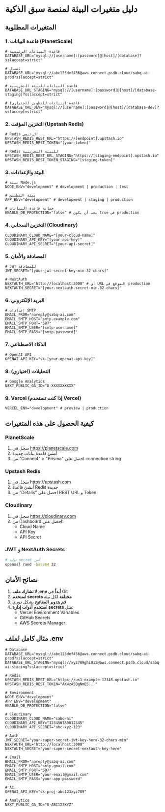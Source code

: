 # دليل متغيرات البيئة لمنصة سبق الذكية

## المتغيرات المطلوبة

### 1. قاعدة البيانات (PlanetScale)

```env
# قاعدة البيانات الرئيسية
DATABASE_URL="mysql://[username]:[password]@[host]/[database]?sslaccept=strict"

# مثال:
DATABASE_URL="mysql://abc123def456@aws.connect.psdb.cloud/sabq-ai-prod?sslaccept=strict"

# قاعدة البيانات للبيئة التجريبية
DATABASE_URL_STAGING="mysql://[username]:[password]@[host]/[database-staging]?sslaccept=strict"

# قاعدة البيانات للتطوير (اختياري)
DATABASE_URL_DEV="mysql://[username]:[password]@[host]/[database-dev]?sslaccept=strict"
```

### 2. التخزين المؤقت (Upstash Redis)

```env
# Redis الرئيسي
UPSTASH_REDIS_REST_URL="https://[endpoint].upstash.io"
UPSTASH_REDIS_REST_TOKEN="[your-token]"

# Redis للبيئة التجريبية
UPSTASH_REDIS_REST_URL_STAGING="https://[staging-endpoint].upstash.io"
UPSTASH_REDIS_REST_TOKEN_STAGING="[staging-token]"
```

### 3. البيئة والإعدادات

```env
# بيئة Node.js
NODE_ENV="development" # development | production | test

# بيئة التطبيق
APP_ENV="development" # development | staging | production

# حماية قاعدة البيانات
ENABLE_DB_PROTECTION="false" # يجب أن يكون true في production
```

### 4. التخزين السحابي (Cloudinary)

```env
CLOUDINARY_CLOUD_NAME="[your-cloud-name]"
CLOUDINARY_API_KEY="[your-api-key]"
CLOUDINARY_API_SECRET="[your-api-secret]"
```

### 5. المصادقة والأمان

```env
# JWT للمصادقة
JWT_SECRET="[your-jwt-secret-key-min-32-chars]"

# NextAuth
NEXTAUTH_URL="http://localhost:3000" # أو URL الموقع في production
NEXTAUTH_SECRET="[your-nextauth-secret-min-32-chars]"
```

### 6. البريد الإلكتروني

```env
# إعدادات SMTP
EMAIL_FROM="noreply@sabq-ai.com"
EMAIL_SMTP_HOST="smtp.example.com"
EMAIL_SMTP_PORT="587"
EMAIL_SMTP_USER="[smtp-username]"
EMAIL_SMTP_PASS="[smtp-password]"
```

### 7. الذكاء الاصطناعي

```env
# OpenAI API
OPENAI_API_KEY="sk-[your-openai-api-key]"
```

### 8. التحليلات (اختياري)

```env
# Google Analytics
NEXT_PUBLIC_GA_ID="G-XXXXXXXXXX"
```

### 9. Vercel (إذا كنت تستخدم Vercel)

```env
VERCEL_ENV="development" # preview | production
```

## كيفية الحصول على هذه المتغيرات

### PlanetScale
1. سجل في https://planetscale.com
2. أنشئ قاعدة بيانات جديدة
3. من "Connect" > "Prisma" احصل على connection string

### Upstash Redis
1. سجل في https://upstash.com
2. أنشئ قاعدة Redis جديدة
3. من "Details" احصل على REST URL و Token

### Cloudinary
1. سجل في https://cloudinary.com
2. من Dashboard احصل على:
   - Cloud Name
   - API Key
   - API Secret

### JWT و NextAuth Secrets
```bash
# توليد secret آمن
openssl rand -base64 32
```

## نصائح الأمان

1. **لا تشارك ملف .env أبداً** في Git
2. **استخدم secrets مختلفة** لكل بيئة
3. **قم بتدوير المفاتيح** بشكل دوري
4. **استخدم أدوات إدارة secrets** مثل:
   - Vercel Environment Variables
   - GitHub Secrets
   - AWS Secrets Manager

## مثال كامل لملف .env

```env
# Database
DATABASE_URL="mysql://abc123def456@aws.connect.psdb.cloud/sabq-ai-prod?sslaccept=strict"
DATABASE_URL_STAGING="mysql://xyz789ghi012@aws.connect.psdb.cloud/sabq-ai-staging?sslaccept=strict"

# Redis
UPSTASH_REDIS_REST_URL="https://us1-example-12345.upstash.io"
UPSTASH_REDIS_REST_TOKEN="AX4zASQgNmE5..."

# Environment
NODE_ENV="development"
APP_ENV="development"
ENABLE_DB_PROTECTION="false"

# Cloudinary
CLOUDINARY_CLOUD_NAME="sabq-ai"
CLOUDINARY_API_KEY="123456789012345"
CLOUDINARY_API_SECRET="abc-xyz-123"

# Auth
JWT_SECRET="your-super-secret-jwt-key-here-32-chars-min"
NEXTAUTH_URL="http://localhost:3000"
NEXTAUTH_SECRET="your-super-secret-nextauth-key-here"

# Email
EMAIL_FROM="noreply@sabq-ai.com"
EMAIL_SMTP_HOST="smtp.gmail.com"
EMAIL_SMTP_PORT="587"
EMAIL_SMTP_USER="your-email@gmail.com"
EMAIL_SMTP_PASS="your-app-password"

# AI
OPENAI_API_KEY="sk-proj-abc123xyz789"

# Analytics
NEXT_PUBLIC_GA_ID="G-ABC123XYZ"
``` 